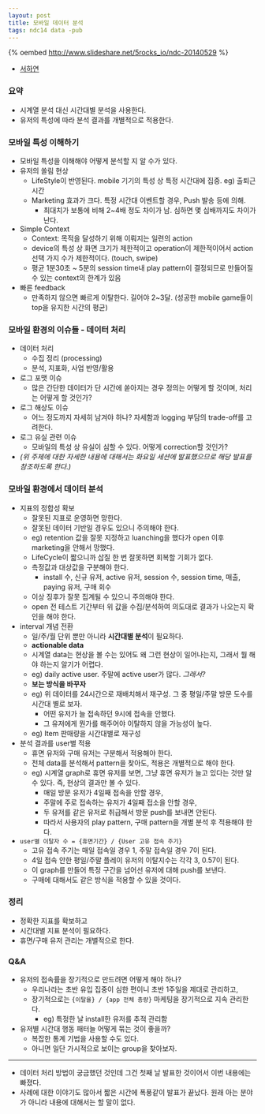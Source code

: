 ```yaml
---
layout: post
title: 모바일 데이터 분석
tags: ndc14 data -pub
---
```


{% oembed http://www.slideshare.net/5rocks_io/ndc-20140529 %}

* [서하연](https://www.5rocks.io/)

### 요약 ###

* 시계열 분석 대신 시간대별 분석을 사용한다.
* 유저의 특성에 따라 분석 결과를 개별적으로 적용한다.

### 모바일 특성 이해하기 ###

* 모바일 특성을 이해해야 어떻게 분석할 지 알 수가 있다.
* 유저의 쏠림 현상
	* LifeStyle이 반영된다. mobile 기기의 특성 상 특정 시간대에 집중. eg) 출퇴근 시간
	* Marketing 효과가 크다. 특정 시간대 이벤트할 경우, Push 발송 등에 의해.
		* 최대치가 보통에 비해 2~4배 정도 차이가 남. 심하면 몇 십배까지도 차이가 난다.
* Simple Context
	* Context: 목적을 달성하기 위해 이뤄지는 일련의 action
	* device의 특성 상 화면 크기가 제한적이고 operation이 제한적이어서 action 선택 가지 수가 제한적이다. (touch, swipe)
	* 평균 1분30초 ~ 5분의 session time내 play pattern이 결정되므로 만들어질 수 있는 context의 한계가 있음
* 빠른 feedback
	* 만족하지 않으면 빠르게 이탈한다. 길어야 2~3달. (성공한 mobile game들이 top을 유지한 시간의 평균)

### 모바일 환경의 이슈들 - 데이터 처리 ###

* 데이터 처리
	* 수집 정리 (processing)
	* 분석, 지표화, 사업 반영/활용
* 로그 포맷 이슈
	* 많은 간단한 데이터가 단 시간에 쏟아지는 경우 정의는 어떻게 할 것이며, 처리는 어떻게 할 것인가?
* 로그 해상도 이슈
	* 어느 정도까지 자세히 남겨야 하나? 자세함과 logging 부담의 trade-off를 고려한다.
* 로그 유실 관련 이슈
	* 모바일의 특성 상 유실이 심할 수 있다. 어떻게 correction할 것인가?
* *(위 주제에 대한 자세한 내용에 대해서는 화요일 세션에 발표했으므로 해당 발표를 참조하도록 한다.)*

### 모바일 환경에서 데이터 분석 ###

* 지표의 정합성 확보
	* 잘못된 지표로 운영하면 망한다.
	* 잘못된 데이터 기반일 경우도 있으니 주의해야 한다.
	* eg) retention 값을 잘못 지정하고 luanching을 했다가 open 이후 marketing을 안해서 망했다.
	* LifeCycle이 짧으니까 삽질 한 번 잘못하면 회복할 기회가 없다.
	* 측정값과 대상값을 구분해야 한다.
		* install 수, 신규 유저, active 유저, session 수, session time, 매출, paying 유저, 구매 회수
	* 이상 징후가 잘못 집계될 수 있으니 주의해야 한다.
	* open 전 테스트 기간부터 위 값을 수집/분석하여 의도대로 결과가 나오는지 확인을 해야 한다.
* interval 개념 전환
	* 일/주/월 단위 뿐만 아니라 **시간대별 분석**이 필요하다.
	* **actionable data**
	* 시계열 data는 현상을 볼 수는 있어도 왜 그런 현상이 일어나는지, 그래서 뭘 해야 하는지 알기가 어렵다.
	* eg) daily active user. 주말에 active user가 많다. *그래서?*
	* **보는 방식을 바꾸자**
	* eg) 위 데이터를 24시간으로 재배치해서 재구성. 그 중 평일/주말 방문 도수를 시간대 별로 보자.
		* 어떤 유저가 늘 접속하던 9시에 접속을 안했다.
		* 그 유저에게 뭔가를 해주어야 이탈하지 않을 가능성이 높다.
	* eg) Item 판매량을 시간대별로 재구성
* 분석 결과를 user별 적용
	* 휴면 유저와 구매 유저는 구분해서 적용해야 한다.
	* 전체 data를 분석해서 pattern을 찾아도, 적용은 개별적으로 해야 한다.
	* eg) 시계열 graph로 휴면 유저를 보면, 그냥 휴면 유저가 늘고 있다는 것만 알 수 있다. 즉, 현상의 결과만 볼 수 있다.
		* 매일 방문 유저가 4일째 접속을 안할 경우,
		* 주말에 주로 접속하는 유저가 4일째 접소을 안할 경우,
		* 두 유저를 같은 유저로 취급해서 방문 push를 보내면 안된다.
		* 따라서 사용자의 play pattern, 구매 pattern을 개별 분석 후 적용해야 한다.
* `user별 이탈자 수 = {휴면기간} / {User 고유 접속 주기}`
	* 고유 접속 주기는 매일 접속일 경우 1, 주말 접속일 경우 7이 된다.
	* 4일 접속 안한 평일/주말 플레이 유저의 이탈지수는 각각 3, 0.57이 된다.
	* 이 graph를 만들어 특정 구간을 넘어선 유저에 대해 push를 보낸다.
	* 구매에 대해서도 같은 방식을 적용할 수 있을 것이다.

### 정리 ###

* 정확한 지표를 확보하고
* 시간대별 지표 분석이 필요하다.
* 휴면/구매 유저 관리는 개별적으로 한다.


### Q&amp;A ###

* 유저의 접속률을 장기적으로 만드려면 어떻게 해야 하나?
	* 우리나라는 초반 유입 집중이 심한 편이니 초반 1주일을 제대로 관리하고,
	* 장기적으로는 `{이탈율} / {app 전체 총량}` 마케팅을 장기적으로 지속 관리한다.
		* eg) 특정한 날 install한 유저를 추적 관리함
* 유저별 시간대 행동 패터늘 어떻게 묶는 것이 좋을까?
	* 복잡한 통계 기법을 사용할 수도 있다.
	* 아니면 일단 가시적으로 보이는 group을 찾아보자.

----------

* 데이터 처리 방법이 궁금했던 것인데 그건 첫째 날 발표한 것이어서 이번 내용에는 빠졌다.
* 사례에 대한 이야기도 많아서 짧은 시간에 폭풍같이 발표가 끝났다. 원래 아는 분야가 아니라 내용에 대해서는 할 말이 없다.